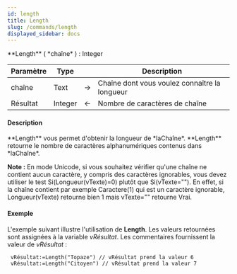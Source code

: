 ```yaml
---
id: length
title: Length
slug: /commands/length
displayed_sidebar: docs
---
```


<!--REF #_command_.Length.Syntax-->**Length** ( *chaîne* ) : Integer<!-- END REF-->
<!--REF #_command_.Length.Params-->
| Paramètre | Type |  | Description |
| --- | --- | --- | --- |
| chaîne | Text | &#8594;  | Chaîne dont vous voulez connaître la longueur |
| Résultat | Integer | &#8592; | Nombre de caractères de chaîne |

<!-- END REF-->

#### Description 

<!--REF #_command_.Length.Summary-->**Length** vous permet d'obtenir la longueur de *laChaîne*.<!-- END REF--> **Length** retourne le nombre de caractères alphanumériques contenus dans *laChaîne*.

**Note :** En mode Unicode, si vous souhaitez vérifier qu'une chaîne ne contient aucun caractère, y compris des caractères ignorables, vous devez utiliser le test Si(Longueur(vTexte)=0) plutôt que Si(vTexte=""). En effet, si la chaîne contient par exemple Caractere(1) qui est un caractère ignorable, Longueur(vTexte) retourne bien 1 mais vTexte="" retourne Vrai.

#### Exemple 

L'exemple suivant illustre l'utilisation de **Length**. Les valeurs retournées sont assignées à la variable *vRésultat*. Les commentaires fournissent la valeur de *vRésultat* :

```4d
 vRésultat:=Length("Topaze") // vRésultat prend la valeur 6
 vRésultat:=Length("Citoyen") // vRésultat prend la valeur 7
```
